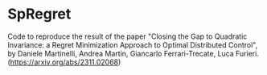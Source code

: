 # SpRegret
Code to reproduce the result of the paper "Closing the Gap to Quadratic Invariance: a Regret Minimization Approach to Optimal Distributed Control", by Daniele Martinelli, Andrea Martin, Giancarlo Ferrari-Trecate, Luca Furieri.
(https://arxiv.org/abs/2311.02068)
